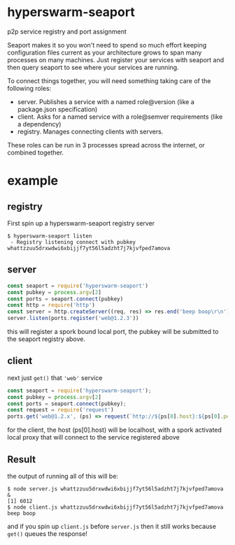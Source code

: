 # hyperswarm-seaport

p2p service registry and port assignment

Seaport makes it so you won't need to spend so much effort keeping configuration files current as your
architecture grows to span many processes on many machines. Just register your
services with seaport and then query seaport to see where your services are running.

To connect things together, you will need something taking care of the following roles:

 - server. Publishes a service with a named role@version (like a package.json specification)
 - client. Asks for a named service with a role@semver requirements (like a dependency)
 - registry. Manages connecting clients with servers.

These roles can be run in 3 processes spread across the internet, or combined together.

# example

## registry

First spin up a hyperswarm-seaport registry server

```
$ hyperswarm-seaport listen
 - Registry listening connect with pubkey whattzzuu5drxwdwi6xbijjf7yt56l5adzht7j7kjvfped7amova
```

## server

``` js
const seaport = require('hyperswarm-seaport')
const pubkey = process.argv[2]
const ports = seaport.connect(pubkey)
const http = require('http')
const server = http.createServer((req, res) => res.end('beep boop\r\n'))
server.listen(ports.register('web@1.2.3'))
```

this will register a spork bound local port, the pubkey will be submitted to the seaport registry above.

## client

next just `get()` that `'web'` service

``` js
const seaport = require('hyperswarm-seaport');
const pubkey = process.argv[2]
const ports = seaport.connect(pubkey);
const request = require('request')
ports.get('web@1.2.x', (ps) => request(`http://${ps[0].host}:${ps[0].port}`).pipe(process.stdout))
```

for the client, the host (ps[0].host) will be localhost, with a spork activated local proxy that will connect to the service registered above

## Result

the output of running all of this will be:

```
$ node server.js whattzzuu5drxwdwi6xbijjf7yt56l5adzht7j7kjvfped7amova &
[1] 6012
$ node client.js whattzzuu5drxwdwi6xbijjf7yt56l5adzht7j7kjvfped7amova
beep boop
```

and if you spin up `client.js` before `server.js` then it still works because
`get()` queues the response!
